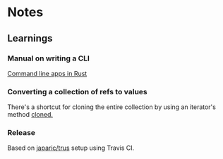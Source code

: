 # Notes

## Learnings

### Manual on writing a CLI

[Command line apps in Rust](https://rust-cli.github.io/book/index.html)

### Converting a collection of refs to values

There's a shortcut for cloning the entire collection by using an iterator's method [cloned.](https://doc.rust-lang.org/std/iter/trait.Iterator.html#method.cloned)

### Release

Based on [japaric/trus](https://github.com/japaric/trust) setup using Travis CI.